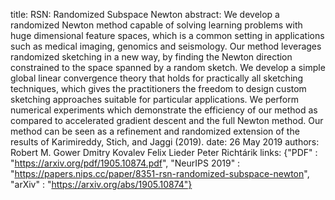 title: RSN: Randomized Subspace Newton
abstract: We develop a randomized Newton method capable of solving learning problems with huge dimensional feature spaces, which is a common setting in applications such as medical imaging, genomics and seismology. Our method leverages randomized sketching in a new way, by finding the Newton direction constrained to the space spanned by a random sketch. We develop a simple global linear convergence theory that holds for practically all sketching techniques, which gives the practitioners the freedom to design custom sketching approaches suitable for particular applications. We perform numerical experiments which demonstrate the efficiency of our method as compared to accelerated gradient descent and the full Newton method. Our method can be seen as a refinement and randomized extension of the results of Karimireddy, Stich, and Jaggi (2019).
date: 26 May 2019
authors: Robert M. Gower
            Dmitry Kovalev
            Felix Lieder
            Peter Richtárik
links: {"PDF" : "https://arxiv.org/pdf/1905.10874.pdf", "NeurIPS 2019" : "https://papers.nips.cc/paper/8351-rsn-randomized-subspace-newton", "arXiv" : "https://arxiv.org/abs/1905.10874"}